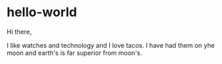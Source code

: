 # hello-world

Hi there,

I like watches and technology and I love tacos.
I have had them on yhe moon and earth's is far superior from moon's.

